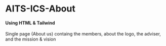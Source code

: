 # AITS-ICS-About

#### Using HTML & Tailwind

Single page (About us) containg the members, about the logo, the adviser, and the mission & vision
